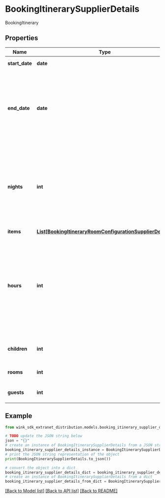 # BookingItinerarySupplierDetails

BookingItinerary

## Properties

Name | Type | Description | Notes
------------ | ------------- | ------------- | -------------
**start_date** | **date** | Start date of itinerary | 
**end_date** | **date** | Optional end date. If endDate is empty, nights needs to be present. If both are present, nights will take precedence. | [optional] 
**nights** | **int** | Optional number of nights. If nights is empty, endDate needs to be present. If both are present, nights will take precedence. | [optional] 
**items** | [**List[BookingItineraryRoomConfigurationSupplierDetails]**](BookingItineraryRoomConfigurationSupplierDetails.md) |  | [optional] 
**hours** | **int** | Number of hours between start and end dates. Used for itineraries that require bookings that occur within hours and not days. E.g. Meeting room reservation. | [optional] [readonly] 
**children** | **int** | How many total children for this stay | [optional] 
**rooms** | **int** | How many total rooms for this stay | [optional] 
**guests** | **int** | How many total guests for this stay | [optional] 

## Example

```python
from wink_sdk_extranet_distribution.models.booking_itinerary_supplier_details import BookingItinerarySupplierDetails

# TODO update the JSON string below
json = "{}"
# create an instance of BookingItinerarySupplierDetails from a JSON string
booking_itinerary_supplier_details_instance = BookingItinerarySupplierDetails.from_json(json)
# print the JSON string representation of the object
print(BookingItinerarySupplierDetails.to_json())

# convert the object into a dict
booking_itinerary_supplier_details_dict = booking_itinerary_supplier_details_instance.to_dict()
# create an instance of BookingItinerarySupplierDetails from a dict
booking_itinerary_supplier_details_from_dict = BookingItinerarySupplierDetails.from_dict(booking_itinerary_supplier_details_dict)
```
[[Back to Model list]](../README.md#documentation-for-models) [[Back to API list]](../README.md#documentation-for-api-endpoints) [[Back to README]](../README.md)


